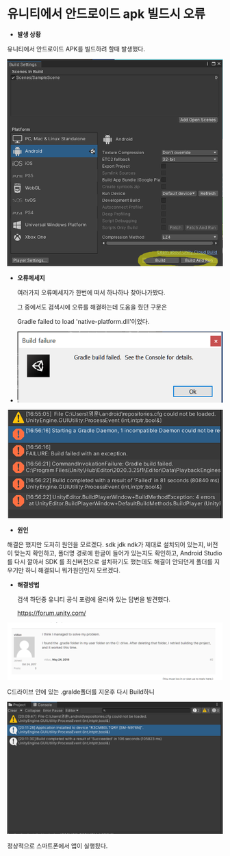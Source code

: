 # 유니티에서 안드로이드 apk 빌드시 오류



* __발생 상황__

유니티에서 안드로이드 APK를 빌드하려 할때 발생했다.

![image-20220112201941796](../images/2022-01-09-unity/image-20220112201941796.png)

* __오류메세지__

  여러가지 오류메세지가 한번에 떠서 하나하나 찾아나가봤다.

  그 중에서도 검색시에 오류를 해결하는데 도움을 줬던 구문은

  Gradle failed to load 'native-platform.dll'이었다.

* ![image-20220112201529266](../images/2022-01-09-unity/image-20220112201529266.png)

![image-20220112201551668](../images/2022-01-09-unity/image-20220112201551668.png)

* __원인__

해결은 했지만 도저히 원인을 모르겠다. sdk jdk ndk가 제대로 설치되어 있는지, 버전이 맞는지 확인하고, 폴더명 경로에 한글이 들어가 있는지도 확인하고, Android Studio를 다시 깔아서 SDK 를 최신버전으로 설치하기도 했는데도 해결이 안되던게 폴더를 지우기만 하니 해결되니 뭐가원인인지 모르겠다.



* __해결방법__

  검색 하던중 유니티 공식 포럼에 올라와 있는 답변을 발견했다.

  <https://forum.unity.com/>

  

![image-20220112202059339](../images/2022-01-09-unity/image-20220112202059339.png)



C드라이브 안에 있는 .gralde폴더를 지운후 다시 Build하니

![image-20220112202146612](../images/2022-01-09-unity/image-20220112202146612.png)

정상적으로 스마트폰에서 앱이 실행됬다.